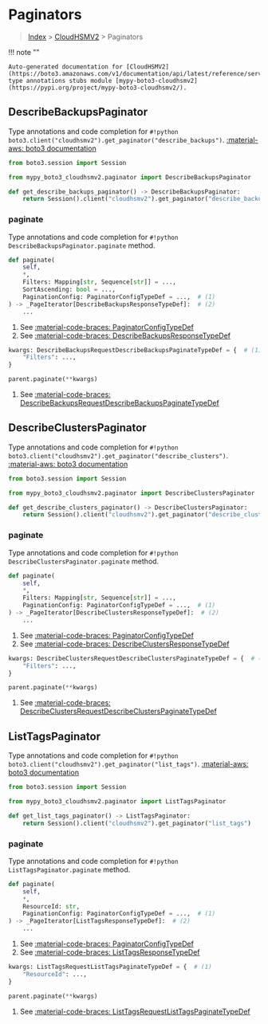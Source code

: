 # Paginators

> [Index](../README.md) > [CloudHSMV2](./README.md) > Paginators

!!! note ""

    Auto-generated documentation for [CloudHSMV2](https://boto3.amazonaws.com/v1/documentation/api/latest/reference/services/cloudhsmv2.html#CloudHSMV2)
    type annotations stubs module [mypy-boto3-cloudhsmv2](https://pypi.org/project/mypy-boto3-cloudhsmv2/).

## DescribeBackupsPaginator

Type annotations and code completion for `#!python boto3.client("cloudhsmv2").get_paginator("describe_backups")`.
[:material-aws: boto3 documentation](https://boto3.amazonaws.com/v1/documentation/api/latest/reference/services/cloudhsmv2.html#CloudHSMV2.Paginator.DescribeBackups)

```python title="Usage example"
from boto3.session import Session

from mypy_boto3_cloudhsmv2.paginator import DescribeBackupsPaginator

def get_describe_backups_paginator() -> DescribeBackupsPaginator:
    return Session().client("cloudhsmv2").get_paginator("describe_backups")
```


### paginate

Type annotations and code completion for `#!python DescribeBackupsPaginator.paginate` method.

```python title="Method definition"
def paginate(
    self,
    *,
    Filters: Mapping[str, Sequence[str]] = ...,
    SortAscending: bool = ...,
    PaginationConfig: PaginatorConfigTypeDef = ...,  # (1)
) -> _PageIterator[DescribeBackupsResponseTypeDef]:  # (2)
    ...
```

1. See [:material-code-braces: PaginatorConfigTypeDef](./type_defs.md#paginatorconfigtypedef) 
2. See [:material-code-braces: DescribeBackupsResponseTypeDef](./type_defs.md#describebackupsresponsetypedef) 


```python title="Usage example with kwargs"
kwargs: DescribeBackupsRequestDescribeBackupsPaginateTypeDef = {  # (1)
    "Filters": ...,
}

parent.paginate(**kwargs)
```

1. See [:material-code-braces: DescribeBackupsRequestDescribeBackupsPaginateTypeDef](./type_defs.md#describebackupsrequestdescribebackupspaginatetypedef) 
## DescribeClustersPaginator

Type annotations and code completion for `#!python boto3.client("cloudhsmv2").get_paginator("describe_clusters")`.
[:material-aws: boto3 documentation](https://boto3.amazonaws.com/v1/documentation/api/latest/reference/services/cloudhsmv2.html#CloudHSMV2.Paginator.DescribeClusters)

```python title="Usage example"
from boto3.session import Session

from mypy_boto3_cloudhsmv2.paginator import DescribeClustersPaginator

def get_describe_clusters_paginator() -> DescribeClustersPaginator:
    return Session().client("cloudhsmv2").get_paginator("describe_clusters")
```


### paginate

Type annotations and code completion for `#!python DescribeClustersPaginator.paginate` method.

```python title="Method definition"
def paginate(
    self,
    *,
    Filters: Mapping[str, Sequence[str]] = ...,
    PaginationConfig: PaginatorConfigTypeDef = ...,  # (1)
) -> _PageIterator[DescribeClustersResponseTypeDef]:  # (2)
    ...
```

1. See [:material-code-braces: PaginatorConfigTypeDef](./type_defs.md#paginatorconfigtypedef) 
2. See [:material-code-braces: DescribeClustersResponseTypeDef](./type_defs.md#describeclustersresponsetypedef) 


```python title="Usage example with kwargs"
kwargs: DescribeClustersRequestDescribeClustersPaginateTypeDef = {  # (1)
    "Filters": ...,
}

parent.paginate(**kwargs)
```

1. See [:material-code-braces: DescribeClustersRequestDescribeClustersPaginateTypeDef](./type_defs.md#describeclustersrequestdescribeclusterspaginatetypedef) 
## ListTagsPaginator

Type annotations and code completion for `#!python boto3.client("cloudhsmv2").get_paginator("list_tags")`.
[:material-aws: boto3 documentation](https://boto3.amazonaws.com/v1/documentation/api/latest/reference/services/cloudhsmv2.html#CloudHSMV2.Paginator.ListTags)

```python title="Usage example"
from boto3.session import Session

from mypy_boto3_cloudhsmv2.paginator import ListTagsPaginator

def get_list_tags_paginator() -> ListTagsPaginator:
    return Session().client("cloudhsmv2").get_paginator("list_tags")
```


### paginate

Type annotations and code completion for `#!python ListTagsPaginator.paginate` method.

```python title="Method definition"
def paginate(
    self,
    *,
    ResourceId: str,
    PaginationConfig: PaginatorConfigTypeDef = ...,  # (1)
) -> _PageIterator[ListTagsResponseTypeDef]:  # (2)
    ...
```

1. See [:material-code-braces: PaginatorConfigTypeDef](./type_defs.md#paginatorconfigtypedef) 
2. See [:material-code-braces: ListTagsResponseTypeDef](./type_defs.md#listtagsresponsetypedef) 


```python title="Usage example with kwargs"
kwargs: ListTagsRequestListTagsPaginateTypeDef = {  # (1)
    "ResourceId": ...,
}

parent.paginate(**kwargs)
```

1. See [:material-code-braces: ListTagsRequestListTagsPaginateTypeDef](./type_defs.md#listtagsrequestlisttagspaginatetypedef) 
